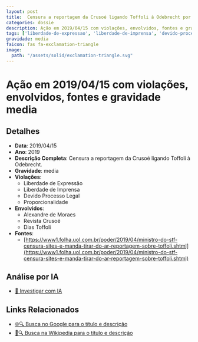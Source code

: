 ```yaml
---
layout: post
title:  Censura a reportagem da Crusoé ligando Toffoli à Odebrecht por citar Amigo do amigo do meu pai
categories: dossie
description: Ação em 2019/04/15 com violações, envolvidos, fontes e gravidade media
tags: ['liberdade-de-expressao', 'liberdade-de-imprensa', 'devido-processo-legal', 'proporcionalidade', 'alexandre-de-moraes', 'revista-crusoe', 'dias-toffoli', 'gravidade-media']
gravidade: media
faicon: fas fa-exclamation-triangle
image:
  path: "/assets/solid/exclamation-triangle.svg"
---
```


# Ação em 2019/04/15 com violações, envolvidos, fontes e gravidade media

## Detalhes
- **Data**: 2019/04/15
- **Ano**: 2019
- **Descrição Completa**: Censura a reportagem da Crusoé ligando Toffoli à Odebrecht.
- **Gravidade**: media <i class="fas fas fa-exclamation-triangle fa-2x"></i>
- **Violações**:
  - Liberdade de Expressão
  - Liberdade de Imprensa
  - Devido Processo Legal
  - Proporcionalidade
- **Envolvidos**:
  - Alexandre de Moraes
  - Revista Crusoé
  - Dias Toffoli
- **Fontes**:
  - [https://www1.folha.uol.com.br/poder/2019/04/ministro-do-stf-censura-sites-e-manda-tirar-do-ar-reportagem-sobre-toffoli.shtml](https://www1.folha.uol.com.br/poder/2019/04/ministro-do-stf-censura-sites-e-manda-tirar-do-ar-reportagem-sobre-toffoli.shtml)

## Análise por IA
- [🤖 Investigar com IA](https://www.perplexity.ai/search?q=%22Alexandre%20de%20Moraes%22%20Censura%20a%20reportagem%20da%20Cruso%C3%A9%20ligando%20Toffoli%20%C3%A0%20Odebrecht%20por%20citar%20Amigo%20do%20amigo%20do%20meu%20pai%20Censura%20a%20reportagem%20da%20Cruso%C3%A9%20ligando%20Toffoli%20%C3%A0%20Odebrecht.%20Liberdade%20de%20Express%C3%A3o%20Liberdade%20de%20Imprensa%20Devido%20Processo%20Legal%20Proporcionalidade%202019%20gravidade%20media)

## Links Relacionados
- [🌐🔍 Busca no Google para o título e descrição](https://www.google.com/search?q=%22Alexandre%20de%20Moraes%22%20Censura%20a%20reportagem%20da%20Cruso%C3%A9%20ligando%20Toffoli%20%C3%A0%20Odebrecht%20por%20citar%20Amigo%20do%20amigo%20do%20meu%20pai%20Censura%20a%20reportagem%20da%20Cruso%C3%A9%20ligando%20Toffoli%20%C3%A0%20Odebrecht.%20Liberdade%20de%20Express%C3%A3o%20Liberdade%20de%20Imprensa%20Devido%20Processo%20Legal%20Proporcionalidade%202019%20gravidade%20media)
- [📖🔍 Busca na Wikipedia para o título e descrição](https://pt.wikipedia.org/w/index.php?search=%22Alexandre%20de%20Moraes%22%20Censura%20a%20reportagem%20da%20Cruso%C3%A9%20ligando%20Toffoli%20%C3%A0%20Odebrecht%20por%20citar%20Amigo%20do%20amigo%20do%20meu%20pai%20Censura%20a%20reportagem%20da%20Cruso%C3%A9%20ligando%20Toffoli%20%C3%A0%20Odebrecht.%20Liberdade%20de%20Express%C3%A3o%20Liberdade%20de%20Imprensa%20Devido%20Processo%20Legal%20Proporcionalidade%202019%20gravidade%20media)

